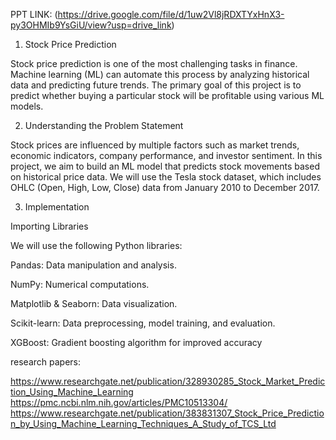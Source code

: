 PPT LINK: (https://drive.google.com/file/d/1uw2Vl8jRDXTYxHnX3-py3OHMIb9YsGiU/view?usp=drive_link)

1. Stock Price Prediction

Stock price prediction is one of the most challenging tasks in finance. Machine learning (ML) can automate this process by analyzing historical data and predicting future trends. The primary goal of this project is to predict whether buying a particular stock will be profitable using various ML models.

2. Understanding the Problem Statement

Stock prices are influenced by multiple factors such as market trends, economic indicators, company performance, and investor sentiment. In this project, we aim to build an ML model that predicts stock movements based on historical price data. We will use the Tesla stock dataset, which includes OHLC (Open, High, Low, Close) data from January 2010 to December 2017.

3. Implementation

Importing Libraries

We will use the following Python libraries:

Pandas: Data manipulation and analysis.

NumPy: Numerical computations.

Matplotlib & Seaborn: Data visualization.

Scikit-learn: Data preprocessing, model training, and evaluation.

XGBoost: Gradient boosting algorithm for improved accuracy

research papers:

https://www.researchgate.net/publication/328930285_Stock_Market_Prediction_Using_Machine_Learning
https://pmc.ncbi.nlm.nih.gov/articles/PMC10513304/
https://www.researchgate.net/publication/383831307_Stock_Price_Prediction_by_Using_Machine_Learning_Techniques_A_Study_of_TCS_Ltd
